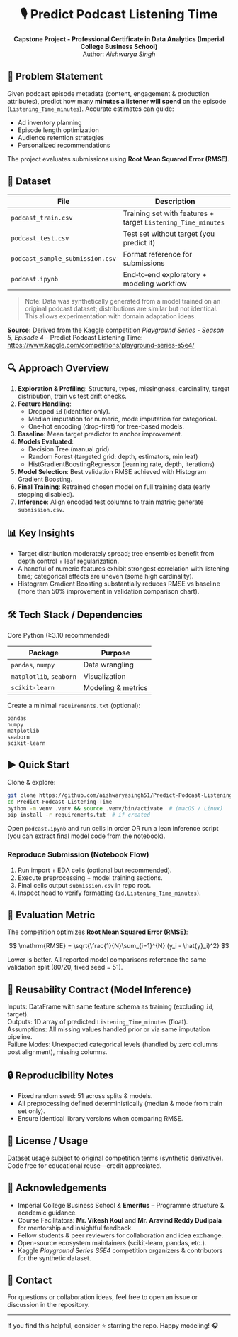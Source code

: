 <div align="center">

# 🎙️ Predict Podcast Listening Time

**Capstone Project - Professional Certificate in Data Analytics (Imperial College Business School)**  
Author: *Aishwarya Singh*

</div>

## 🧠 Problem Statement
Given podcast episode metadata (content, engagement & production attributes), predict how many **minutes a listener will spend** on the episode (`Listening_Time_minutes`). Accurate estimates can guide:  
- Ad inventory planning  
- Episode length optimization  
- Audience retention strategies  
- Personalized recommendations

The project evaluates submissions using **Root Mean Squared Error (RMSE)**.

## 📂 Dataset
| File | Description |
|------|-------------|
| `podcast_train.csv` | Training set with features + target `Listening_Time_minutes` |
| `podcast_test.csv`  | Test set without target (you predict it) |
| `podcast_sample_submission.csv` | Format reference for submissions |
| `podcast.ipynb` | End‑to‑end exploratory + modeling workflow |

> Note: Data was synthetically generated from a model trained on an original podcast dataset; distributions are similar but not identical. This allows experimentation with domain adaptation ideas.

**Source:** Derived from the Kaggle competition *Playground Series - Season 5, Episode 4* – Predict Podcast Listening Time: https://www.kaggle.com/competitions/playground-series-s5e4/

## 🔍 Approach Overview
1. **Exploration & Profiling**: Structure, types, missingness, cardinality, target distribution, train vs test drift checks.  
2. **Feature Handling**:  
	- Dropped `id` (identifier only).  
	- Median imputation for numeric, mode imputation for categorical.  
	- One‑hot encoding (drop-first) for tree-based models.  
3. **Baseline**: Mean target predictor to anchor improvement.  
4. **Models Evaluated**:  
	- Decision Tree (manual grid)  
	- Random Forest (targeted grid: depth, estimators, min leaf)  
	- HistGradientBoostingRegressor (learning rate, depth, iterations)  
5. **Model Selection**: Best validation RMSE achieved with Histogram Gradient Boosting.  
6. **Final Training**: Retrained chosen model on full training data (early stopping disabled).  
7. **Inference**: Align encoded test columns to train matrix; generate `submission.csv`.

## 📊 Key Insights
- Target distribution moderately spread; tree ensembles benefit from depth control + leaf regularization.
- A handful of numeric features exhibit strongest correlation with listening time; categorical effects are uneven (some high cardinality). 
- Histogram Gradient Boosting substantially reduces RMSE vs baseline (more than 50% improvement in validation comparison chart).

## 🛠️ Tech Stack / Dependencies
Core Python (≥3.10 recommended)

| Package | Purpose |
|---------|---------|
| `pandas`, `numpy` | Data wrangling |
| `matplotlib`, `seaborn` | Visualization |
| `scikit-learn` | Modeling & metrics |

Create a minimal `requirements.txt` (optional):
```
pandas
numpy
matplotlib
seaborn
scikit-learn
```

## ▶️ Quick Start
Clone & explore:
```bash
git clone https://github.com/aishwaryasingh51/Predict-Podcast-Listening-Time.git
cd Predict-Podcast-Listening-Time
python -m venv .venv && source .venv/bin/activate  # (macOS / Linux)
pip install -r requirements.txt  # if created
``` 

Open `podcast.ipynb` and run cells in order OR run a lean inference script (you can extract final model code from the notebook).

### Reproduce Submission (Notebook Flow)
1. Run import + EDA cells (optional but recommended).  
2. Execute preprocessing + model training sections.  
3. Final cells output `submission.csv` in repo root.  
4. Inspect head to verify formatting (`id,Listening_Time_minutes`).

## 📐 Evaluation Metric
The competition optimizes **Root Mean Squared Error (RMSE)**:

$$
\mathrm{RMSE} = \sqrt{\frac{1}{N}\sum_{i=1}^{N} (y_i - \hat{y}_i)^2}
$$

Lower is better. All reported model comparisons reference the same validation split (80/20, fixed seed = 51).

## 🧭 Reusability Contract (Model Inference)
Inputs: DataFrame with same feature schema as training (excluding `id`, target).  
Outputs: 1D array of predicted `Listening_Time_minutes` (float).  
Assumptions: All missing values handled prior or via same imputation pipeline.  
Failure Modes: Unexpected categorical levels (handled by zero columns post alignment), missing columns.

## 🔒 Reproducibility Notes
- Fixed random seed: 51 across splits & models.  
- All preprocessing defined deterministically (median & mode from train set only).  
- Ensure identical library versions when comparing RMSE.

## 📜 License / Usage
Dataset usage subject to original competition terms (synthetic derivative). Code free for educational reuse—credit appreciated.

## 🙌 Acknowledgements
- Imperial College Business School & **Emeritus** – Programme structure & academic guidance.  
- Course Facilitators: **Mr. Vikesh Koul** and **Mr. Aravind Reddy Dudipala** for mentorship and insightful feedback.  
- Fellow students & peer reviewers for collaboration and idea exchange.  
- Open-source ecosystem maintainers (scikit-learn, pandas, etc.).
- Kaggle *Playground Series S5E4* competition organizers & contributors for the synthetic dataset.

## 📧 Contact
For questions or collaboration ideas, feel free to open an issue or discussion in the repository.

---
If you find this helpful, consider ⭐ starring the repo. Happy modeling! 🎧
